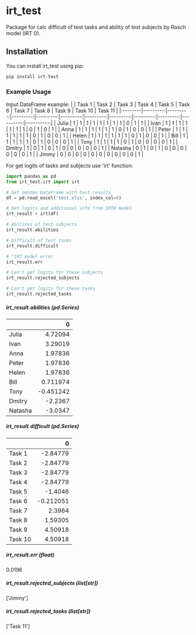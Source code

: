 # irt_test
Package for calc difficult of test tasks and ability of test subjects by Rasch model (IRT 0).

## Installation
You can install irt_test using pip:

```bash
pip install irt-test
```

### Example Usage
Input DataFrame example:
|         |   Task 1 |   Task 2 |   Task 3 |   Task 4 |   Task 5 |   Task 6 |   Task 7 |   Task 8 |   Task 9 |   Task 10 |   Task 11 |
|:--------|---------:|---------:|---------:|---------:|---------:|---------:|---------:|---------:|---------:|----------:|----------:|
| Julia   |        1 |        1 |        1 |        1 |        1 |        1 |        1 |        1 |        0 |         1 |         1 |
| Ivan    |        1 |        1 |        1 |        1 |        1 |        1 |        1 |        0 |        1 |         0 |         1 |
| Anna    |        1 |        1 |        1 |        1 |        1 |        1 |        0 |        1 |        0 |         0 |         1 |
| Peter   |        1 |        1 |        1 |        1 |        1 |        1 |        0 |        1 |        0 |         0 |         1 |
| Helen   |        1 |        1 |        1 |        1 |        1 |        1 |        0 |        1 |        0 |         0 |         1 |
| Bill    |        1 |        1 |        1 |        1 |        1 |        0 |        1 |        0 |        0 |         0 |         1 |
| Tony    |        1 |        1 |        1 |        1 |        0 |        1 |        0 |        0 |        0 |         0 |         1 |
| Dmitry  |        1 |        0 |        1 |        0 |        1 |        0 |        0 |        0 |        0 |         0 |         1 |
| Natasha |        0 |        1 |        0 |        1 |        0 |        0 |        0 |        0 |        0 |         0 |         1 |
| Jimmy   |        0 |        0 |        0 |        0 |        0 |        0 |        0 |        0 |        0 |         0 |         1 |

For get logits of tasks and subjects use 'irt' function:

```python
import pandas as pd
from irt_test.irt import irt

# Get pandas DataFrame with test results
df = pd.read_excel('test.xlsx', index_col=0)

# Get logits and additional info from IRT0 model
irt_result = irt(df)

# Abilites of test subjects
irt_result.abilities

# Difficult of test tasks
irt_result.difficult

# "IRT model error
irt_result.err

# Can't get logits for these subjects
irt_result.rejected_subjects

# Can't get logits for these tasks
irt_result.rejected_tasks
```
##### irt_result.abilities (pd.Series)
|         |         0 |
|:--------|----------:|
| Julia   |  4.72094  |
| Ivan    |  3.29019  |
| Anna    |  1.97836  |
| Peter   |  1.97836  |
| Helen   |  1.97836  |
| Bill    |  0.711974 |
| Tony    | -0.451242 |
| Dmitry  | -2.2367   |
| Natasha | -3.0347   |
##### irt_result.difficult (pd.Series)
|         |         0 |
|:--------|----------:|
| Task 1  | -2.84779  |
| Task 2  | -2.84779  |
| Task 3  | -2.84779  |
| Task 4  | -2.84779  |
| Task 5  | -1.4046   |
| Task 6  | -0.212051 |
| Task 7  |  2.3964   |
| Task 8  |  1.59305  |
| Task 9  |  4.50918  |
| Task 10 |  4.50918  |
##### irt_result.err (float)
0.0196
##### irt_result.rejected_subjects (list[str])
['Jimmy']
##### irt_result.rejected_tasks (list[str])
['Task 11']


